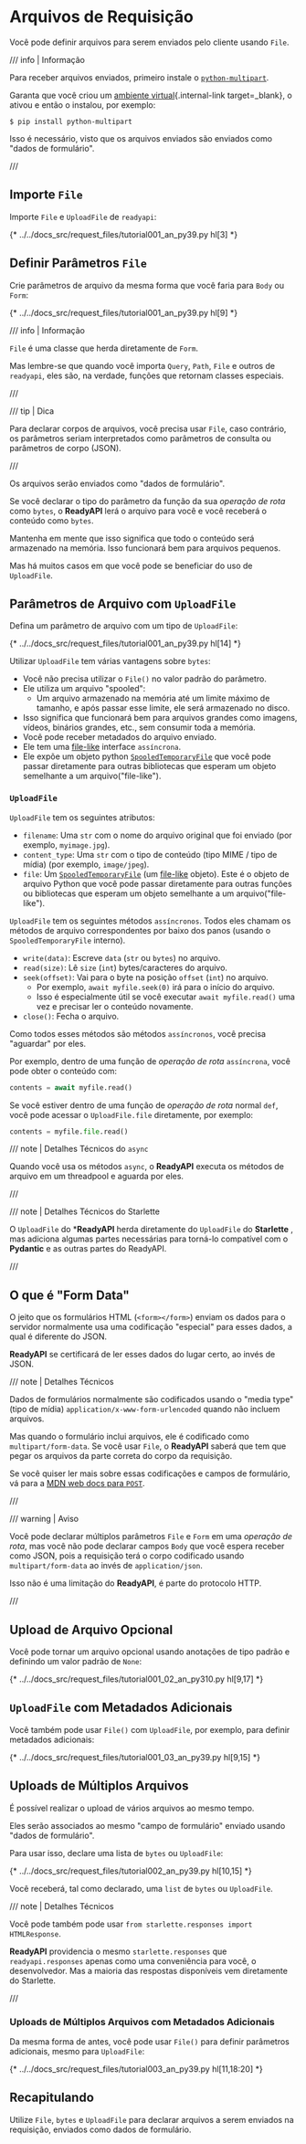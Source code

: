 # Arquivos de Requisição

Você pode definir arquivos para serem enviados pelo cliente usando `File`.

/// info | Informação

Para receber arquivos enviados, primeiro instale o <a href="https://github.com/Kludex/python-multipart" class="external-link" target="_blank">`python-multipart`</a>.

Garanta que você criou um [ambiente virtual](../virtual-environments.md){.internal-link target=_blank}, o ativou e então o instalou, por exemplo:

```console
$ pip install python-multipart
```

Isso é necessário, visto que os arquivos enviados são enviados como "dados de formulário".

///

## Importe `File`

Importe `File` e `UploadFile` de `readyapi`:

{* ../../docs_src/request_files/tutorial001_an_py39.py hl[3] *}

## Definir Parâmetros `File`

Crie parâmetros de arquivo da mesma forma que você faria para `Body` ou `Form`:

{* ../../docs_src/request_files/tutorial001_an_py39.py hl[9] *}

/// info | Informação

`File` é uma classe que herda diretamente de `Form`.

Mas lembre-se que quando você importa `Query`, `Path`, `File` e outros de `readyapi`, eles são, na verdade, funções que retornam classes especiais.

///

/// tip | Dica

Para declarar corpos de arquivos, você precisa usar `File`, caso contrário, os parâmetros seriam interpretados como parâmetros de consulta ou parâmetros de corpo (JSON).

///

Os arquivos serão enviados como "dados de formulário".

Se você declarar o tipo do parâmetro da função da sua *operação de rota* como `bytes`, o **ReadyAPI** lerá o arquivo para você e você receberá o conteúdo como `bytes`.

Mantenha em mente que isso significa que todo o conteúdo será armazenado na memória. Isso funcionará bem para arquivos pequenos.

Mas há muitos casos em que você pode se beneficiar do uso de `UploadFile`.

## Parâmetros de Arquivo com `UploadFile`

Defina um parâmetro de arquivo com um tipo de `UploadFile`:

{* ../../docs_src/request_files/tutorial001_an_py39.py hl[14] *}

Utilizar `UploadFile` tem várias vantagens sobre `bytes`:

* Você não precisa utilizar o `File()` no valor padrão do parâmetro.
* Ele utiliza um arquivo "spooled":
    * Um arquivo armazenado na memória até um limite máximo de tamanho, e após passar esse limite, ele será armazenado no disco.
* Isso significa que funcionará bem para arquivos grandes como imagens, vídeos, binários grandes, etc., sem consumir toda a memória.
* Você pode receber metadados do arquivo enviado.
* Ele tem uma <a href="https://docs.python.org/3/glossary.html#term-file-like-object" class="external-link" target="_blank">file-like</a> interface `assíncrona`.
* Ele expõe um objeto python <a href="https://docs.python.org/3/library/tempfile.html#tempfile.SpooledTemporaryFile" class="external-link" target="_blank">`SpooledTemporaryFile`</a> que você pode passar diretamente para outras bibliotecas que esperam um objeto semelhante a um arquivo("file-like").

### `UploadFile`

`UploadFile` tem os seguintes atributos:

* `filename`: Uma `str` com o nome do arquivo original que foi enviado (por exemplo, `myimage.jpg`).
* `content_type`: Uma `str` com o tipo de conteúdo (tipo MIME / tipo de mídia) (por exemplo, `image/jpeg`).
* `file`: Um <a href="https://docs.python.org/3/library/tempfile.html#tempfile.SpooledTemporaryFile" class="external-link" target="_blank">`SpooledTemporaryFile`</a> (um <a href="https://docs.python.org/3/glossary.html#term-file-like-object" class="external-link" target="_blank">file-like</a> objeto). Este é o objeto de arquivo Python que você pode passar diretamente para outras funções ou bibliotecas que esperam um objeto semelhante a um arquivo("file-like").

`UploadFile` tem os seguintes métodos `assíncronos`. Todos eles chamam os métodos de arquivo correspondentes por baixo dos panos (usando o `SpooledTemporaryFile` interno).

* `write(data)`: Escreve `data` (`str` ou `bytes`) no arquivo.
* `read(size)`: Lê `size` (`int`) bytes/caracteres do arquivo.
* `seek(offset)`: Vai para o byte na posição `offset` (`int`) no arquivo.
    * Por exemplo, `await myfile.seek(0)` irá para o início do arquivo.
    * Isso é especialmente útil se você executar `await myfile.read()` uma vez e precisar ler o conteúdo novamente.
* `close()`: Fecha o arquivo.

Como todos esses métodos são métodos `assíncronos`, você precisa "aguardar" por eles.

Por exemplo, dentro de uma função de *operação de rota* `assíncrona`, você pode obter o conteúdo com:

```Python
contents = await myfile.read()
```

Se você estiver dentro de uma função de *operação de rota* normal `def`, você pode acessar o `UploadFile.file` diretamente, por exemplo:

```Python
contents = myfile.file.read()
```

/// note | Detalhes Técnicos do `async`

Quando você usa os métodos `async`, o **ReadyAPI** executa os métodos de arquivo em um threadpool e aguarda por eles.

///

/// note | Detalhes Técnicos do Starlette

O `UploadFile` do ***ReadyAPI** herda diretamente do `UploadFile` do **Starlette** , mas adiciona algumas partes necessárias para torná-lo compatível com o **Pydantic** e as outras partes do ReadyAPI.

///

## O que é "Form Data"

O jeito que os formulários HTML (`<form></form>`) enviam os dados para o servidor normalmente usa uma codificação "especial" para esses dados, a qual é diferente do JSON.

**ReadyAPI** se certificará de ler esses dados do lugar certo, ao invés de JSON.

/// note | Detalhes Técnicos

Dados de formulários normalmente são codificados usando o "media type" (tipo de mídia) `application/x-www-form-urlencoded` quando não incluem arquivos.

Mas quando o formulário inclui arquivos, ele é codificado como `multipart/form-data`. Se você usar `File`, o **ReadyAPI** saberá que tem que pegar os arquivos da parte correta do corpo da requisição.

Se você quiser ler mais sobre essas codificações e campos de formulário, vá para a <a href="https://developer.mozilla.org/en-US/docs/Web/HTTP/Methods/POST" class="external-link" target="_blank"><abbr title="Mozilla Developer Network">MDN</abbr> web docs para <code>POST</code></a>.

///

/// warning | Aviso

Você pode declarar múltiplos parâmetros `File` e `Form` em uma *operação de rota*, mas você não pode declarar campos `Body` que você espera receber como JSON, pois a requisição terá o corpo codificado usando `multipart/form-data` ao invés de `application/json`.

Isso não é uma limitação do **ReadyAPI**, é parte do protocolo HTTP.

///

## Upload de Arquivo Opcional

Você pode tornar um arquivo opcional usando anotações de tipo padrão e definindo um valor padrão de `None`:

{* ../../docs_src/request_files/tutorial001_02_an_py310.py hl[9,17] *}

## `UploadFile` com Metadados Adicionais

Você também pode usar `File()` com `UploadFile`, por exemplo, para definir metadados adicionais:

{* ../../docs_src/request_files/tutorial001_03_an_py39.py hl[9,15] *}

## Uploads de Múltiplos Arquivos

É possível realizar o upload de vários arquivos ao mesmo tempo.

Eles serão associados ao mesmo "campo de formulário" enviado usando "dados de formulário".

Para usar isso, declare uma lista de `bytes` ou `UploadFile`:

{* ../../docs_src/request_files/tutorial002_an_py39.py hl[10,15] *}

Você receberá, tal como declarado, uma `list` de `bytes` ou `UploadFile`.

/// note | Detalhes Técnicos

Você pode também pode usar `from starlette.responses import HTMLResponse`.

**ReadyAPI** providencia o mesmo `starlette.responses` que `readyapi.responses` apenas como uma conveniência para você, o desenvolvedor. Mas a maioria das respostas disponíveis vem diretamente do Starlette.

///

### Uploads de Múltiplos Arquivos com Metadados Adicionais

Da mesma forma de antes, você pode usar `File()` para definir parâmetros adicionais, mesmo para `UploadFile`:

{* ../../docs_src/request_files/tutorial003_an_py39.py hl[11,18:20] *}

## Recapitulando

Utilize `File`, `bytes` e `UploadFile` para declarar arquivos a serem enviados na requisição, enviados como dados de formulário.
